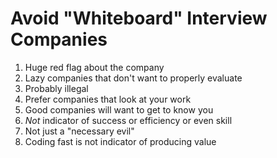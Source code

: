 # Avoid "Whiteboard" Interview Companies

1. Huge red flag about the company
2. Lazy companies that don't want to properly evaluate
3. Probably illegal
4. Prefer companies that look at your work
5. Good companies will want to get to know you
6. *Not* indicator of success or efficiency or even skill
7. Not just a "necessary evil"
8. Coding fast is not indicator of producing value

